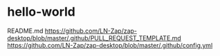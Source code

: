 # hello-world
README.md
https://github.com/LN-Zap/zap-desktop/blob/master/.github/PULL_REQUEST_TEMPLATE.md
https://github.com/LN-Zap/zap-desktop/blob/master/.github/config.yml
